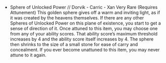 - Sphere of Unlocked Power // Dorvik - Carric - Xan
Very Rare (Requires Attunement) This golden sphere gives off a warm and inviting light, as if it was created by the heavens themselves. If there are any other Spheres of Unlocked Power on this plane of existence, you start to get a sense of direction of it. Once attuned to this item, you may choose one from any of your ability scores. That ability score’s maximum threshold increases by 4 and the ability score itself increases by 4. The sphere then shrinks to the size of a small stone for ease of carry and concealment. If you ever become unattuned to this item, you may never attune to it again.